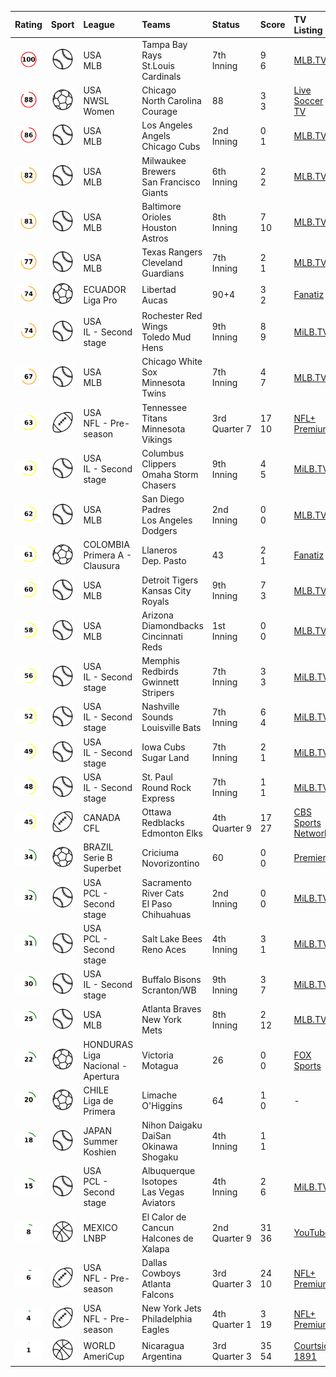 | Rating                                                                                                                                   | Sport                                                                                                                     | League                               | Teams                                       | Status        | Score    | TV Listing                                                                                                |
|:-----------------------------------------------------------------------------------------------------------------------------------------|:--------------------------------------------------------------------------------------------------------------------------|:-------------------------------------|:--------------------------------------------|:--------------|:---------|:----------------------------------------------------------------------------------------------------------|
| <img src="https://raw.githubusercontent.com/BlakeDuncan25/Donut-SVG-Ratings/bac4e4a278175106499642192132b1786a9aec38/100.svg" alt="100"> | <img src="https://raw.githubusercontent.com/BlakeDuncan25/Donut-SVG-Ratings/master/baseball.png" alt="Baseball">          | USA<br>MLB                           | Tampa Bay Rays<br>St.Louis Cardinals        | 7th Inning    | 9<br>6   | <a href="https://www.mlb.com/live-stream-games">MLB.TV</a>                                                |
| <img src="https://raw.githubusercontent.com/BlakeDuncan25/Donut-SVG-Ratings/bac4e4a278175106499642192132b1786a9aec38/88.svg" alt="88">   | <img src="https://raw.githubusercontent.com/BlakeDuncan25/Donut-SVG-Ratings/master/soccer.png" alt="Soccer">              | USA<br>NWSL Women                    | Chicago<br>North Carolina Courage           | 88            | 3<br>3   | <a href="https://www.livesoccertv.com/competitions/united-states/nwsl/">Live Soccer TV</a>                |
| <img src="https://raw.githubusercontent.com/BlakeDuncan25/Donut-SVG-Ratings/bac4e4a278175106499642192132b1786a9aec38/86.svg" alt="86">   | <img src="https://raw.githubusercontent.com/BlakeDuncan25/Donut-SVG-Ratings/master/baseball.png" alt="Baseball">          | USA<br>MLB                           | Los Angeles Angels<br>Chicago Cubs          | 2nd Inning    | 0<br>1   | <a href="https://www.mlb.com/live-stream-games">MLB.TV</a>                                                |
| <img src="https://raw.githubusercontent.com/BlakeDuncan25/Donut-SVG-Ratings/bac4e4a278175106499642192132b1786a9aec38/82.svg" alt="82">   | <img src="https://raw.githubusercontent.com/BlakeDuncan25/Donut-SVG-Ratings/master/baseball.png" alt="Baseball">          | USA<br>MLB                           | Milwaukee Brewers<br>San Francisco Giants   | 6th Inning    | 2<br>2   | <a href="https://www.mlb.com/live-stream-games">MLB.TV</a>                                                |
| <img src="https://raw.githubusercontent.com/BlakeDuncan25/Donut-SVG-Ratings/bac4e4a278175106499642192132b1786a9aec38/81.svg" alt="81">   | <img src="https://raw.githubusercontent.com/BlakeDuncan25/Donut-SVG-Ratings/master/baseball.png" alt="Baseball">          | USA<br>MLB                           | Baltimore Orioles<br>Houston Astros         | 8th Inning    | 7<br>10  | <a href="https://www.mlb.com/live-stream-games">MLB.TV</a>                                                |
| <img src="https://raw.githubusercontent.com/BlakeDuncan25/Donut-SVG-Ratings/bac4e4a278175106499642192132b1786a9aec38/77.svg" alt="77">   | <img src="https://raw.githubusercontent.com/BlakeDuncan25/Donut-SVG-Ratings/master/baseball.png" alt="Baseball">          | USA<br>MLB                           | Texas Rangers<br>Cleveland Guardians        | 7th Inning    | 2<br>1   | <a href="https://www.mlb.com/live-stream-games">MLB.TV</a>                                                |
| <img src="https://raw.githubusercontent.com/BlakeDuncan25/Donut-SVG-Ratings/bac4e4a278175106499642192132b1786a9aec38/74.svg" alt="74">   | <img src="https://raw.githubusercontent.com/BlakeDuncan25/Donut-SVG-Ratings/master/soccer.png" alt="Soccer">              | ECUADOR<br>Liga Pro                  | Libertad<br>Aucas                           | 90+4          | 3<br>2   | <a href="https://watch.fanatiz.com/channels">Fanatiz</a>                                                  |
| <img src="https://raw.githubusercontent.com/BlakeDuncan25/Donut-SVG-Ratings/bac4e4a278175106499642192132b1786a9aec38/74.svg" alt="74">   | <img src="https://raw.githubusercontent.com/BlakeDuncan25/Donut-SVG-Ratings/master/baseball.png" alt="Baseball">          | USA<br>IL - Second stage             | Rochester Red Wings<br>Toledo Mud Hens      | 9th Inning    | 8<br>9   | <a href="https://www.milb.com/live-stream-games/2025/08/21">MiLB.TV</a>                                   |
| <img src="https://raw.githubusercontent.com/BlakeDuncan25/Donut-SVG-Ratings/bac4e4a278175106499642192132b1786a9aec38/67.svg" alt="67">   | <img src="https://raw.githubusercontent.com/BlakeDuncan25/Donut-SVG-Ratings/master/baseball.png" alt="Baseball">          | USA<br>MLB                           | Chicago White Sox<br>Minnesota Twins        | 7th Inning    | 4<br>7   | <a href="https://www.mlb.com/live-stream-games">MLB.TV</a>                                                |
| <img src="https://raw.githubusercontent.com/BlakeDuncan25/Donut-SVG-Ratings/bac4e4a278175106499642192132b1786a9aec38/63.svg" alt="63">   | <img src="https://raw.githubusercontent.com/BlakeDuncan25/Donut-SVG-Ratings/master/football.png" alt="American Football"> | USA<br>NFL - Pre-season              | Tennessee Titans<br>Minnesota Vikings       | 3rd Quarter 7 | 17<br>10 | <a href="https://www.nfl.com/plus/replays/">NFL+ Premium</a>                                              |
| <img src="https://raw.githubusercontent.com/BlakeDuncan25/Donut-SVG-Ratings/bac4e4a278175106499642192132b1786a9aec38/63.svg" alt="63">   | <img src="https://raw.githubusercontent.com/BlakeDuncan25/Donut-SVG-Ratings/master/baseball.png" alt="Baseball">          | USA<br>IL - Second stage             | Columbus Clippers<br>Omaha Storm Chasers    | 9th Inning    | 4<br>5   | <a href="https://www.milb.com/live-stream-games/2025/08/21">MiLB.TV</a>                                   |
| <img src="https://raw.githubusercontent.com/BlakeDuncan25/Donut-SVG-Ratings/bac4e4a278175106499642192132b1786a9aec38/62.svg" alt="62">   | <img src="https://raw.githubusercontent.com/BlakeDuncan25/Donut-SVG-Ratings/master/baseball.png" alt="Baseball">          | USA<br>MLB                           | San Diego Padres<br>Los Angeles Dodgers     | 2nd Inning    | 0<br>0   | <a href="https://www.mlb.com/live-stream-games">MLB.TV</a>                                                |
| <img src="https://raw.githubusercontent.com/BlakeDuncan25/Donut-SVG-Ratings/bac4e4a278175106499642192132b1786a9aec38/61.svg" alt="61">   | <img src="https://raw.githubusercontent.com/BlakeDuncan25/Donut-SVG-Ratings/master/soccer.png" alt="Soccer">              | COLOMBIA<br>Primera A - Clausura     | Llaneros<br>Dep. Pasto                      | 43            | 2<br>1   | <a href="https://watch.fanatiz.com/channels">Fanatiz</a>                                                  |
| <img src="https://raw.githubusercontent.com/BlakeDuncan25/Donut-SVG-Ratings/bac4e4a278175106499642192132b1786a9aec38/60.svg" alt="60">   | <img src="https://raw.githubusercontent.com/BlakeDuncan25/Donut-SVG-Ratings/master/baseball.png" alt="Baseball">          | USA<br>MLB                           | Detroit Tigers<br>Kansas City Royals        | 9th Inning    | 7<br>3   | <a href="https://www.mlb.com/live-stream-games">MLB.TV</a>                                                |
| <img src="https://raw.githubusercontent.com/BlakeDuncan25/Donut-SVG-Ratings/bac4e4a278175106499642192132b1786a9aec38/58.svg" alt="58">   | <img src="https://raw.githubusercontent.com/BlakeDuncan25/Donut-SVG-Ratings/master/baseball.png" alt="Baseball">          | USA<br>MLB                           | Arizona Diamondbacks<br>Cincinnati Reds     | 1st Inning    | 0<br>0   | <a href="https://www.mlb.com/live-stream-games">MLB.TV</a>                                                |
| <img src="https://raw.githubusercontent.com/BlakeDuncan25/Donut-SVG-Ratings/bac4e4a278175106499642192132b1786a9aec38/56.svg" alt="56">   | <img src="https://raw.githubusercontent.com/BlakeDuncan25/Donut-SVG-Ratings/master/baseball.png" alt="Baseball">          | USA<br>IL - Second stage             | Memphis Redbirds<br>Gwinnett Stripers       | 7th Inning    | 3<br>3   | <a href="https://www.milb.com/live-stream-games/2025/08/21">MiLB.TV</a>                                   |
| <img src="https://raw.githubusercontent.com/BlakeDuncan25/Donut-SVG-Ratings/bac4e4a278175106499642192132b1786a9aec38/52.svg" alt="52">   | <img src="https://raw.githubusercontent.com/BlakeDuncan25/Donut-SVG-Ratings/master/baseball.png" alt="Baseball">          | USA<br>IL - Second stage             | Nashville Sounds<br>Louisville Bats         | 7th Inning    | 6<br>4   | <a href="https://www.milb.com/live-stream-games/2025/08/21">MiLB.TV</a>                                   |
| <img src="https://raw.githubusercontent.com/BlakeDuncan25/Donut-SVG-Ratings/bac4e4a278175106499642192132b1786a9aec38/49.svg" alt="49">   | <img src="https://raw.githubusercontent.com/BlakeDuncan25/Donut-SVG-Ratings/master/baseball.png" alt="Baseball">          | USA<br>IL - Second stage             | Iowa Cubs<br>Sugar Land                     | 7th Inning    | 2<br>1   | <a href="https://www.milb.com/live-stream-games/2025/08/21">MiLB.TV</a>                                   |
| <img src="https://raw.githubusercontent.com/BlakeDuncan25/Donut-SVG-Ratings/bac4e4a278175106499642192132b1786a9aec38/48.svg" alt="48">   | <img src="https://raw.githubusercontent.com/BlakeDuncan25/Donut-SVG-Ratings/master/baseball.png" alt="Baseball">          | USA<br>IL - Second stage             | St. Paul<br>Round Rock Express              | 7th Inning    | 1<br>1   | <a href="https://www.milb.com/live-stream-games/2025/08/21">MiLB.TV</a>                                   |
| <img src="https://raw.githubusercontent.com/BlakeDuncan25/Donut-SVG-Ratings/bac4e4a278175106499642192132b1786a9aec38/45.svg" alt="45">   | <img src="https://raw.githubusercontent.com/BlakeDuncan25/Donut-SVG-Ratings/master/football.png" alt="American Football"> | CANADA<br>CFL                        | Ottawa Redblacks<br>Edmonton Elks           | 4th Quarter 9 | 17<br>27 | <a href="https://tv.youtube.com/browse/">CBS Sports Network</a>                                           |
| <img src="https://raw.githubusercontent.com/BlakeDuncan25/Donut-SVG-Ratings/bac4e4a278175106499642192132b1786a9aec38/34.svg" alt="34">   | <img src="https://raw.githubusercontent.com/BlakeDuncan25/Donut-SVG-Ratings/master/soccer.png" alt="Soccer">              | BRAZIL<br>Serie B Superbet           | Criciuma<br>Novorizontino                   | 60            | 0<br>0   | <a href="https://www.sling.com/international/brazilian">Premiere</a>                                      |
| <img src="https://raw.githubusercontent.com/BlakeDuncan25/Donut-SVG-Ratings/bac4e4a278175106499642192132b1786a9aec38/32.svg" alt="32">   | <img src="https://raw.githubusercontent.com/BlakeDuncan25/Donut-SVG-Ratings/master/baseball.png" alt="Baseball">          | USA<br>PCL - Second stage            | Sacramento River Cats<br>El Paso Chihuahuas | 2nd Inning    | 0<br>0   | <a href="https://www.milb.com/live-stream-games/2025/08/21">MiLB.TV</a>                                   |
| <img src="https://raw.githubusercontent.com/BlakeDuncan25/Donut-SVG-Ratings/bac4e4a278175106499642192132b1786a9aec38/31.svg" alt="31">   | <img src="https://raw.githubusercontent.com/BlakeDuncan25/Donut-SVG-Ratings/master/baseball.png" alt="Baseball">          | USA<br>PCL - Second stage            | Salt Lake Bees<br>Reno Aces                 | 4th Inning    | 3<br>1   | <a href="https://www.milb.com/live-stream-games/2025/08/21">MiLB.TV</a>                                   |
| <img src="https://raw.githubusercontent.com/BlakeDuncan25/Donut-SVG-Ratings/bac4e4a278175106499642192132b1786a9aec38/30.svg" alt="30">   | <img src="https://raw.githubusercontent.com/BlakeDuncan25/Donut-SVG-Ratings/master/baseball.png" alt="Baseball">          | USA<br>IL - Second stage             | Buffalo Bisons<br>Scranton/WB               | 9th Inning    | 3<br>7   | <a href="https://www.milb.com/live-stream-games/2025/08/21">MiLB.TV</a>                                   |
| <img src="https://raw.githubusercontent.com/BlakeDuncan25/Donut-SVG-Ratings/bac4e4a278175106499642192132b1786a9aec38/25.svg" alt="25">   | <img src="https://raw.githubusercontent.com/BlakeDuncan25/Donut-SVG-Ratings/master/baseball.png" alt="Baseball">          | USA<br>MLB                           | Atlanta Braves<br>New York Mets             | 8th Inning    | 2<br>12  | <a href="https://www.mlb.com/live-stream-games">MLB.TV</a>                                                |
| <img src="https://raw.githubusercontent.com/BlakeDuncan25/Donut-SVG-Ratings/bac4e4a278175106499642192132b1786a9aec38/22.svg" alt="22">   | <img src="https://raw.githubusercontent.com/BlakeDuncan25/Donut-SVG-Ratings/master/soccer.png" alt="Soccer">              | HONDURAS<br>Liga Nacional - Apertura | Victoria<br>Motagua                         | 26            | 0<br>0   | <a href="https://www.foxsports.com/replays">FOX Sports</a>                                                |
| <img src="https://raw.githubusercontent.com/BlakeDuncan25/Donut-SVG-Ratings/bac4e4a278175106499642192132b1786a9aec38/20.svg" alt="20">   | <img src="https://raw.githubusercontent.com/BlakeDuncan25/Donut-SVG-Ratings/master/soccer.png" alt="Soccer">              | CHILE<br>Liga de Primera             | Limache<br>O'Higgins                        | 64            | 1<br>0   | -                                                                                                         |
| <img src="https://raw.githubusercontent.com/BlakeDuncan25/Donut-SVG-Ratings/bac4e4a278175106499642192132b1786a9aec38/18.svg" alt="18">   | <img src="https://raw.githubusercontent.com/BlakeDuncan25/Donut-SVG-Ratings/master/baseball.png" alt="Baseball">          | JAPAN<br>Summer Koshien              | Nihon Daigaku DaiSan<br>Okinawa Shogaku     | 4th Inning    | 1<br>1   | <a href="#N/A"></a>                                                                                       |
| <img src="https://raw.githubusercontent.com/BlakeDuncan25/Donut-SVG-Ratings/bac4e4a278175106499642192132b1786a9aec38/15.svg" alt="15">   | <img src="https://raw.githubusercontent.com/BlakeDuncan25/Donut-SVG-Ratings/master/baseball.png" alt="Baseball">          | USA<br>PCL - Second stage            | Albuquerque Isotopes<br>Las Vegas Aviators  | 4th Inning    | 2<br>6   | <a href="https://www.milb.com/live-stream-games/2025/08/21">MiLB.TV</a>                                   |
| <img src="https://raw.githubusercontent.com/BlakeDuncan25/Donut-SVG-Ratings/bac4e4a278175106499642192132b1786a9aec38/8.svg" alt="8">     | <img src="https://raw.githubusercontent.com/BlakeDuncan25/Donut-SVG-Ratings/master/basketball.png" alt="Basketball">      | MEXICO<br>LNBP                       | El Calor de Cancun<br>Halcones de Xalapa    | 2nd Quarter 9 | 31<br>36 | <a href="https://www.youtube.com/@LNBPOFICIAL/streams">YouTube</a>                                        |
| <img src="https://raw.githubusercontent.com/BlakeDuncan25/Donut-SVG-Ratings/bac4e4a278175106499642192132b1786a9aec38/6.svg" alt="6">     | <img src="https://raw.githubusercontent.com/BlakeDuncan25/Donut-SVG-Ratings/master/football.png" alt="American Football"> | USA<br>NFL - Pre-season              | Dallas Cowboys<br>Atlanta Falcons           | 3rd Quarter 3 | 24<br>10 | <a href="https://www.nfl.com/plus/replays/">NFL+ Premium</a>                                              |
| <img src="https://raw.githubusercontent.com/BlakeDuncan25/Donut-SVG-Ratings/bac4e4a278175106499642192132b1786a9aec38/4.svg" alt="4">     | <img src="https://raw.githubusercontent.com/BlakeDuncan25/Donut-SVG-Ratings/master/football.png" alt="American Football"> | USA<br>NFL - Pre-season              | New York Jets<br>Philadelphia Eagles        | 4th Quarter 1 | 3<br>19  | <a href="https://www.nfl.com/plus/replays/">NFL+ Premium</a>                                              |
| <img src="https://raw.githubusercontent.com/BlakeDuncan25/Donut-SVG-Ratings/bac4e4a278175106499642192132b1786a9aec38/1.svg" alt="1">     | <img src="https://raw.githubusercontent.com/BlakeDuncan25/Donut-SVG-Ratings/master/basketball.png" alt="Basketball">      | WORLD<br>AmeriCup                    | Nicaragua<br>Argentina                      | 3rd Quarter 3 | 35<br>54 | <a href="https://www.dazn.com/en-US/competition/Competition:bwowjwcssos25g6yp5i7hgl6t">Courtside 1891</a> |